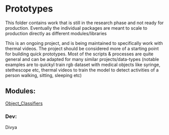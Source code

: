 # Prototypes

This folder contains work that is still in the research phase and not ready for production. Eventually the individual packages are meant to scale to production directly as different modules/libraries

This is an ongoing project, and is being maintained to specifically work with thermal videos. The project should be considered more of a starting point for building quick prototypes. Most of the scripts & processes are quite general and can be adapted for many similar projects/data-types (notable examples are to quickyl train rgb dataset with medical objects like syringe, stethescope etc, thermal videos to train the model to detect activities of a person walking, sitting, sleeping etc)

## Modules:

 [Object_Classifiers](Object_Classifiers/README.md)

### Dev:
Divya
